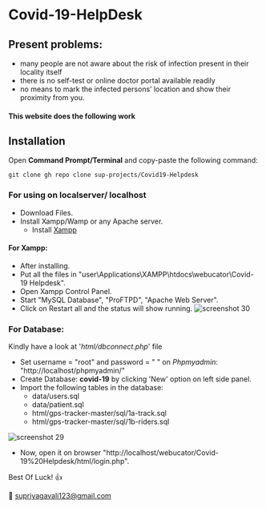 # Covid-19-HelpDesk

## Present problems: 

* many people are not aware about the risk of infection present in their locality itself 
* there is no self-test or online doctor portal available readily 
* no means to mark the infected persons’ location and show their proximity from you.  

#### This website does the following work

## Installation

Open __Command Prompt/Terminal__ and copy-paste the following command:
```
git clone gh repo clone sup-projects/Covid19-Helpdesk
```
### For using on localserver/ localhost
* Download Files.
* Install Xampp/Wamp or any Apache server.
  * Install [Xampp](https://www.apachefriends.org/download.html)
#### For Xampp:
* After installing. 
* Put all the files in "user\Applications\XAMPP\htdocs\webucator\Covid-19 Helpdesk". 
* Open Xampp Control Panel.
* Start "MySQL Database", "ProFTPD", "Apache Web Server".
* Click on Restart all and the status will show running.
![screenshot 30](https://github.com/chandrikadeb7/Covid-19-Helpdesk/blob/master/Screen%20Shot%202020-04-13%20at%206.02.26%20PM.png)

### For Database:
Kindly have a look at '_html/dbconnect.php_' file
  * Set username = "root" and password = " " on _Phpmyadmin_: "http://localhost/phpmyadmin/"
  * Create Database: __covid-19__ by clicking 'New' option on left side panel.
  * Import the following tables in the database:
    * data/users.sql
    * data/patient.sql
    * html/gps-tracker-master/sql/1a-track.sql
    * html/gps-tracker-master/sql/1b-riders.sql
    
![screenshot 29](https://github.com/chandrikadeb7/Covid-19-Helpdesk/blob/master/Screen%20Shot%202020-04-13%20at%206.15.12%20PM.png)

* Now, open it on browser "http://localhost/webucator/Covid-19%20Helpdesk/html/login.php". 

Best Of Luck! :+1: 

:e-mail: supriyagavali123@gmail.com

